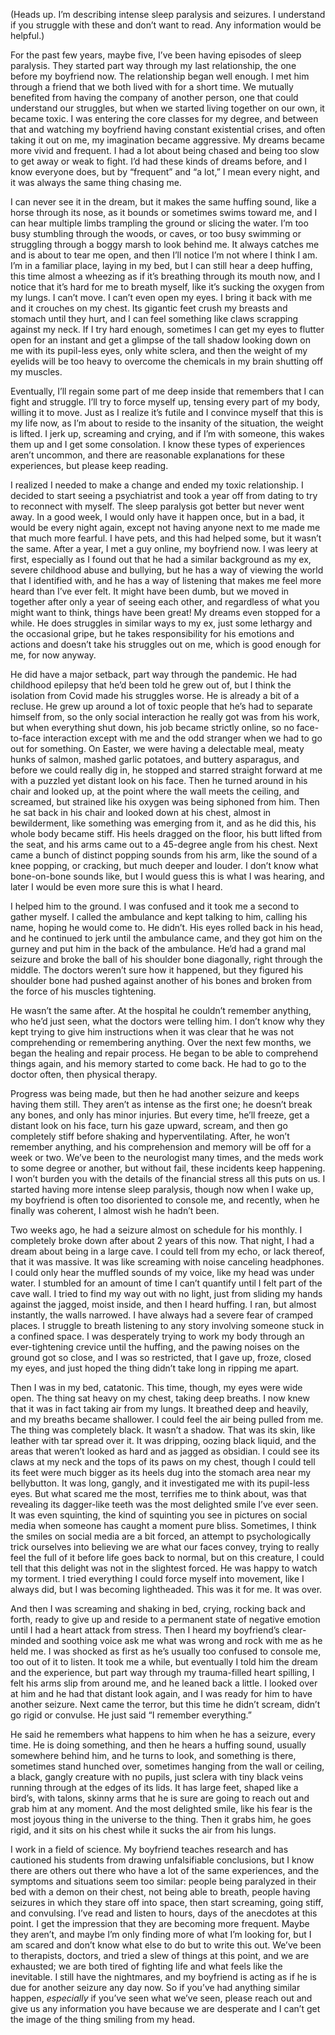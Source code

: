 (Heads up. I’m describing intense sleep paralysis and seizures. I understand if you struggle with these and don’t want to read. Any information would be helpful.)

For the past few years, maybe five­­­­, I’ve been having episodes of sleep paralysis. They started part way through my last relationship, the one before my boyfriend now. The relationship began well enough. I met him through a friend that we both lived with for a short time. We mutually benefited from having the company of another person, one that could understand our struggles, but when we started living together on our own, it became toxic. I was entering the core classes for my degree, and between that and watching my boyfriend having constant existential crises, and often taking it out on me, my imagination became aggressive. My dreams became more vivid and frequent. I had a lot about being chased and being too slow to get away or weak to fight. I’d had these kinds of dreams before, and I know everyone does, but by “frequent” and “a lot,” I mean every night, and it was always the same thing chasing me.

I can never see it in the dream, but it makes the same huffing sound, like a horse through its nose, as it bounds or sometimes swims toward me, and I can hear multiple limbs trampling the ground or slicing the water. I’m too busy stumbling through the woods, or caves, or too busy swimming or struggling through a boggy marsh to look behind me. It always catches me and is about to tear me open, and then I’ll notice I’m not where I think I am. I’m in a familiar place, laying in my bed, but I can still hear a deep huffing, this time almost a wheezing as if it’s breathing through its mouth now, and I notice that it’s hard for me to breath myself, like it’s sucking the oxygen from my lungs. I can’t move. I can’t even open my eyes. I bring it back with me and it crouches on my chest. Its gigantic feet crush my breasts and stomach until they hurt, and I can feel something like claws scrapping against my neck. If I try hard enough, sometimes I can get my eyes to flutter open for an instant and get a glimpse of the tall shadow looking down on me with its pupil-less eyes, only white sclera, and then the weight of my eyelids will be too heavy to overcome the chemicals in my brain shutting off my muscles.

Eventually, I’ll regain some part of me deep inside that remembers that I can fight and struggle. I’ll try to force myself up, tensing every part of my body, willing it to move. Just as I realize it’s futile and I convince myself that this is my life now, as I’m about to reside to the insanity of the situation, the weight is lifted. I jerk up, screaming and crying, and if I’m with someone, this wakes them up and I get some consolation. I know these types of experiences aren’t uncommon, and there are reasonable explanations for these experiences, but please keep reading.

I realized I needed to make a change and ended my toxic relationship. I decided to start seeing a psychiatrist and took a year off from dating to try to reconnect with myself. The sleep paralysis got better but never went away. In a good week, I would only have it happen once, but in a bad, it would be every night again, except not having anyone next to me made me that much more fearful. I have pets, and this had helped some, but it wasn’t the same. After a year, I met a guy online, my boyfriend now. I was leery at first, especially as I found out that he had a similar background as my ex, severe childhood abuse and bullying, but he has a way of viewing the world that I identified with, and he has a way of listening that makes me feel more heard than I’ve ever felt. It might have been dumb, but we moved in together after only a year of seeing each other, and regardless of what you might want to think, things have been great! My dreams even stopped for a while. He does struggles in similar ways to my ex, just some lethargy and the occasional gripe, but he takes responsibility for his emotions and actions and doesn’t take his struggles out on me, which is good enough for me, for now anyway.

He did have a major setback, part way through the pandemic. He had childhood epilepsy that he’d been told he grew out of, but I think the isolation from Covid made his struggles worse. He is already a bit of a recluse. He grew up around a lot of toxic people that he’s had to separate himself from, so the only social interaction he really got was from his work, but when everything shut down, his job became strictly online, so no face-to-face interaction except with me and the odd stranger when we had to go out for something. On Easter, we were having a delectable meal, meaty hunks of salmon, mashed garlic potatoes, and buttery asparagus, and before we could really dig in, he stopped and starred straight forward at me with a puzzled yet distant look on his face. Then he turned around in his chair and looked up, at the point where the wall meets the ceiling, and screamed, but strained like his oxygen was being siphoned from him. Then he sat back in his chair and looked down at his chest, almost in bewilderment, like something was emerging from it, and as he did this, his whole body became stiff. His heels dragged on the floor, his butt lifted from the seat, and his arms came out to a 45-degree angle from his chest. Next came a bunch of distinct popping sounds from his arm, like the sound of a knee popping, or cracking, but much deeper and louder. I don’t know what bone-on-bone sounds like, but I would guess this is what I was hearing, and later I would be even more sure this is what I heard.

I helped him to the ground. I was confused and it took me a second to gather myself. I called the ambulance and kept talking to him, calling his name, hoping he would come to. He didn’t. His eyes rolled back in his head, and he continued to jerk until the ambulance came, and they got him on the gurney and put him in the back of the ambulance. He’d had a grand mal seizure and broke the ball of his shoulder bone diagonally, right through the middle. The doctors weren’t sure how it happened, but they figured his shoulder bone had pushed against another of his bones and broken from the force of his muscles tightening.

He wasn’t the same after. At the hospital he couldn’t remember anything, who he’d just seen, what the doctors were telling him. I don’t know why they kept trying to give him instructions when it was clear that he was not comprehending or remembering anything. Over the next few months, we began the healing and repair process. He began to be able to comprehend things again, and his memory started to come back. He had to go to the doctor often, then physical therapy.

Progress was being made, but then he had another seizure and keeps having them still. They aren’t as intense as the first one; he doesn’t break any bones, and only has minor injuries. But every time, he’ll freeze, get a distant look on his face, turn his gaze upward, scream, and then go completely stiff before shaking and hyperventilating. After, he won’t remember anything, and his comprehension and memory will be off for a week or two. We’ve been to the neurologist many times, and the meds work to some degree or another, but without fail, these incidents keep happening. I won’t burden you with the details of the financial stress all this puts on us. I started having more intense sleep paralysis, though now when I wake up, my boyfriend is often too disoriented to console me, and recently, when he finally was coherent, I almost wish he hadn’t been.

Two weeks ago, he had a seizure almost on schedule for his monthly. I completely broke down after about 2 years of this now. That night, I had a dream about being in a large cave. I could tell from my echo, or lack thereof, that it was massive. It was like screaming with noise canceling headphones. I could only hear the muffled sounds of my voice, like my head was under water. I stumbled for an amount of time I can’t quantify until I felt part of the cave wall. I tried to find my way out with no light, just from sliding my hands against the jagged, moist inside, and then I heard huffing. I ran, but almost instantly, the walls narrowed. I have always had a severe fear of cramped places. I struggle to breath listening to any story involving someone stuck in a confined space. I was desperately trying to work my body through an ever-tightening crevice until the huffing, and the pawing noises on the ground got so close, and I was so restricted, that I gave up, froze, closed my eyes, and just hoped the thing didn’t take long in ripping me apart.

Then I was in my bed, catatonic. This time, though, my eyes were wide open. The thing sat heavy on my chest, taking deep breaths. I now knew that it was in fact taking air from my lungs. It breathed deep and heavily, and my breaths became shallower. I could feel the air being pulled from me. The thing was completely black. It wasn’t a shadow. That was its skin, like leather with tar spread over it. It was dripping, oozing black liquid, and the areas that weren’t looked as hard and as jagged as obsidian. I could see its claws at my neck and the tops of its paws on my chest, though I could tell its feet were much bigger as its heels dug into the stomach area near my bellybutton. It was long, gangly, and it investigated me with its pupil-less eyes. But what scared me the most, terrifies me to think about, was that revealing its dagger-like teeth was the most delighted smile I’ve ever seen. It was even squinting, the kind of squinting you see in pictures on social media when someone has caught a moment pure bliss. Sometimes, I think the smiles on social media are a bit forced, an attempt to psychologically trick ourselves into believing we are what our faces convey, trying to really feel the full of it before life goes back to normal, but on this creature, I could tell that this delight was not in the slightest forced. He was happy to watch my torment. I tried everything I could force myself into movement, like I always did, but I was becoming lightheaded. This was it for me. It was over.

And then I was screaming and shaking in bed, crying, rocking back and forth, ready to give up and reside to a permanent state of negative emotion until I had a heart attack from stress. Then I heard my boyfriend’s clear-minded and soothing voice ask me what was wrong and rock with me as he held me. I was shocked as first as he’s usually too confused to console me, too out of it to listen. It took me a while, but eventually I told him the dream and the experience, but part way through my trauma-filled heart spilling, I felt his arms slip from around me, and he leaned back a little. I looked over at him and he had that distant look again, and I was ready for him to have another seizure. Next came the terror, but this time he didn’t scream, didn’t go rigid or convulse. He just said “I remember everything.”

He said he remembers what happens to him when he has a seizure, every time. He is doing something, and then he hears a huffing sound, usually somewhere behind him, and he turns to look, and something is there, sometimes stand hunched over, sometimes hanging from the wall or ceiling, a black, gangly creature with no pupils, just sclera with tiny black veins running through at the edges of its lids. It has large feet, shaped like a bird’s, with talons, skinny arms that he is sure are going to reach out and grab him at any moment. And the most delighted smile, like his fear is the most joyous thing in the universe to the thing. Then it grabs him, he goes rigid, and it sits on his chest while it sucks the air from his lungs.

I work in a field of science. My boyfriend teaches research and has cautioned his students from drawing unfalsifiable conclusions, but I know there are others out there who have a lot of the same experiences, and the symptoms and situations seem too similar: people being paralyzed in their bed with a demon on their chest, not being able to breath, people having seizures in which they stare off into space, then start screaming, going stiff, and convulsing. I’ve read and listen to hours, days of the anecdotes at this point. I get the impression that they are becoming more frequent. Maybe they aren’t, and maybe I’m only finding more of what I’m looking for, but I am scared and don’t know what else to do but to write this out. We’ve been to therapists, doctors, and tried a slew of things at this point, and we are exhausted; we are both tired of fighting life and what feels like the inevitable. I still have the nightmares, and my boyfriend is acting as if he is due for another seizure any day now. So if you’ve had anything similar happen, *especially* if you’ve seen what we’ve seen, please reach out and give us any information you have because we are desperate and I can’t get the image of the thing smiling from my head.